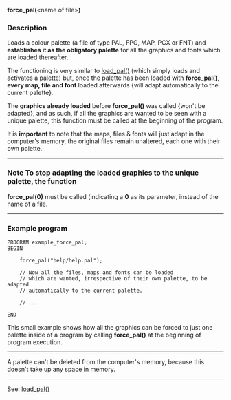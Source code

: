 **force_pal(**&lt;name of file&gt;**)**

### Description

Loads a colour palette (a file of type PAL, FPG, MAP, PCX or FNT) and
**establishes it as the obligatory palette** for all the graphics and fonts which are
loaded thereafter.

The functioning is very similar to [load_pal()](load_pal().md) (which simply loads and
activates a palette) but, once the palette has been loaded with **force_pal()**,
**every map, file and font** loaded afterwards {will adapt automatically 
to the current palette}.

The **graphics already loaded** before **force_pal()** was called {won't
be adapted}, and as such, if all the graphics are wanted to be seen with
a unique palette, this function must be called at the beginning of the program.

It is **important** to note that the maps, files &amp; fonts will just adapt in the
computer's memory, the original files remain unaltered, each one with
their own palette.

---------------------------------------


### Note To stop adapting the loaded graphics to the unique palette, the function 
**force_pal(0)** must be called (indicating a **0** as its parameter, instead of the 
name of a file.

---------------------------------------


### Example program
```
PROGRAM example_force_pal;
BEGIN

    force_pal("help/help.pal");

    // Now all the files, maps and fonts can be loaded 
    // which are wanted, irrespective of their own palette, to be adapted
    // automatically to the current palette.

    // ...

END
```


This small example shows how all the graphics can be forced to just one 
palette inside of a program by calling **force_pal()** at the beginning of
program execution.

---------------------------------------


A palette can't be deleted from the computer's memory, because this doesn't
take up any space in memory.

---------------------------------------
See: [load_pal()](load_pal().md)

